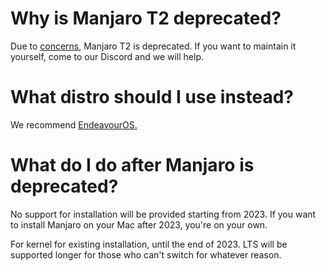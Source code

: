 # Why is Manjaro T2 deprecated?

Due to [concerns](https://github.com/arindas/manjarno), Manjaro T2 is deprecated.
If you want to maintain it yourself, come to our Discord and we will help.

# What distro should I use instead?

We recommend [EndeavourOS.](https://wiki.t2linux.org/distributions/endeavouros/installation/)

# What do I do after Manjaro is deprecated?

No support for installation will be provided starting from 2023. If you want to install Manjaro on your Mac after 2023, you're on your own.

For kernel for existing installation, until the end of 2023. LTS will be supported longer for those who can't switch for whatever reason.
